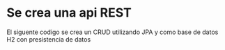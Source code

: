 # Se crea una api REST 
El siguente codigo se crea un CRUD utilizando JPA y como base de datos H2 con presistencia de datos 
